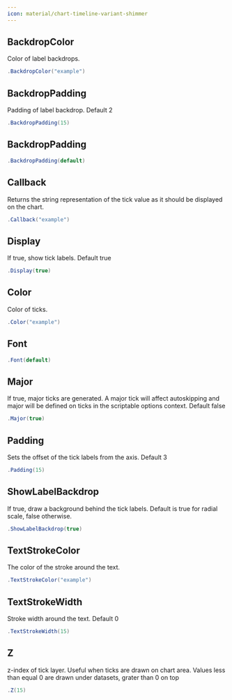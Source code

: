 ```yaml
---
icon: material/chart-timeline-variant-shimmer
---
```


## BackdropColor
Color of label backdrops.
```csharp
.BackdropColor("example")
```

## BackdropPadding
Padding of label backdrop. Default 2
```csharp
.BackdropPadding(15)
```

## BackdropPadding

```csharp
.BackdropPadding(default)
```

## Callback
Returns the string representation of the tick value as it should be displayed on the chart.
```csharp
.Callback("example")
```

## Display
If true, show tick labels. Default true
```csharp
.Display(true)
```

## Color
Color of ticks.
```csharp
.Color("example")
```

## Font

```csharp
.Font(default)
```

## Major
If true, major ticks are generated. 
            A major tick will affect autoskipping and major will be defined on ticks in the scriptable options context.
            Default false
```csharp
.Major(true)
```

## Padding
Sets the offset of the tick labels from the axis. Default 3
```csharp
.Padding(15)
```

## ShowLabelBackdrop
If true, draw a background behind the tick labels.
            Default is true for radial scale, false otherwise.
```csharp
.ShowLabelBackdrop(true)
```

## TextStrokeColor
The color of the stroke around the text.
```csharp
.TextStrokeColor("example")
```

## TextStrokeWidth
Stroke width around the text. Default 0
```csharp
.TextStrokeWidth(15)
```

## Z
z-index of tick layer. Useful when ticks are drawn on chart area. 
            Values less than equal 0 are drawn under datasets, grater than 0 on top
```csharp
.Z(15)
```

